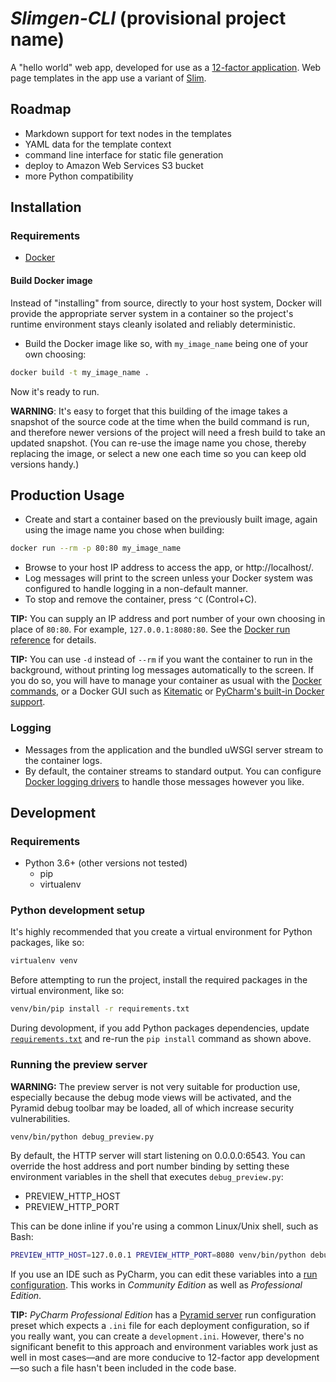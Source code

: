 # *Slimgen-CLI* (provisional project name)

A "hello world" web app, developed for use as a [12-factor application].
Web page templates in the app use a variant of [Slim].

## Roadmap

- Markdown support for text nodes in the templates
- YAML data for the template context
- command line interface for static file generation
- deploy to Amazon Web Services S3 bucket
- more Python compatibility

## Installation

### Requirements

- [Docker]

#### Build Docker image

Instead of "installing" from source, directly to your host system, Docker
will provide the appropriate server system in a container so the project's
runtime environment stays cleanly isolated and reliably deterministic.

- Build the Docker image like so, with `my_image_name` being one of your
own choosing:

```bash
docker build -t my_image_name .
```

Now it's ready to run.

**WARNING**: It's easy to forget that this building of the image takes
a snapshot of the source code at the time when the build command is run,
and therefore newer versions of the project will need a fresh build to
take an updated snapshot. (You can re-use the image name you chose,
thereby replacing the image, or select a new one each time so you can
keep old versions handy.)

## Production Usage

- Create and start a container based on the previously built image, again
using the image name you chose when building:

```bash
docker run --rm -p 80:80 my_image_name
```

- Browse to your host IP address to access the app, or http://localhost/.
- Log messages will print to the screen unless your Docker system was
configured to handle logging in a non-default manner.
- To stop and remove the container, press `^C` (Control+C).

**TIP:** You can supply an IP address and port number of your own choosing
in place of `80:80`. For example, `127.0.0.1:8080:80`. See the [Docker run reference] for details.

**TIP:** You can use `-d` instead of `--rm` if you want the container to
run in the background, without printing log messages automatically to
the screen. If you do so, you will have to manage your container as usual
with the [Docker commands], or a Docker GUI such as [Kitematic] or
[PyCharm's built-in Docker support].

### Logging

- Messages from the application and the bundled uWSGI server stream to the
container logs.
- By default, the container streams to standard output.
You can configure [Docker logging drivers] to handle those messages
however you like.

## Development

### Requirements

- Python 3.6+ (other versions not tested)
  - pip
  - virtualenv

### Python development setup

It's highly recommended that you create a virtual environment for Python
packages, like so:

```bash
virtualenv venv
```

Before attempting to run the project, install the required packages in
the virtual environment, like so:

```bash
venv/bin/pip install -r requirements.txt
```

During devolopment, if you add Python packages dependencies, update
[`requirements.txt`] and re-run the `pip install` command as shown above.

### Running the preview server

**WARNING:** The preview server is not very suitable for production use, especially
because the debug mode views will be activated, and the Pyramid debug toolbar
may be loaded, all of which increase security vulnerabilities.

```bash
venv/bin/python debug_preview.py
```

By default, the HTTP server will start listening on 0.0.0.0:6543. You
can override the host address and port number binding by setting these
environment variables in the shell that executes `debug_preview.py`:

- PREVIEW_HTTP_HOST
- PREVIEW_HTTP_PORT

This can be done inline if you're using a common Linux/Unix shell,
such as Bash:

```bash
PREVIEW_HTTP_HOST=127.0.0.1 PREVIEW_HTTP_PORT=8080 venv/bin/python debug_preview.py
```

If you use an IDE such as PyCharm, you can edit these variables into a
[run configuration]. This works in *Community Edition* as well as
*Professional Edition*.

**TIP:** *PyCharm Professional Edition* has a [Pyramid server]
run configuration preset which expects a `.ini` file for each deployment
configuration, so if you really want, you can create a `development.ini`.
However, there's no significant benefit to this approach and environment
variables work just as well in most cases—and are more conducive to 12-factor
app development—so such a file hasn't been included in the code base.

[12-factor application]: https://12factor.net/
[Docker logging drivers]: https://docs.docker.com/engine/admin/logging/overview/
[Docker]: https://docs.docker.com/engine/installation/
[Slim]: https://github.com/thoughtnirvana/slimish-jinja2
[run configuration]: https://www.jetbrains.com/help/pycharm/run-debug-configuration-python.html
[Pyramid Server]: https://www.jetbrains.com/help/pycharm/run-debug-configuration-pyramid-server.html
[`requirements.txt`]: https://pip.pypa.io/en/stable/user_guide/#requirements-files
[Docker commands]: https://docs.docker.com/engine/reference/commandline/docker/
[PyCharm's built-in Docker support]: https://www.jetbrains.com/help/pycharm/docker.html
[Kitematic]: https://docs.docker.com/kitematic/userguide/
[Docker run reference]: https://docs.docker.com/engine/reference/run/#expose-incoming-ports
